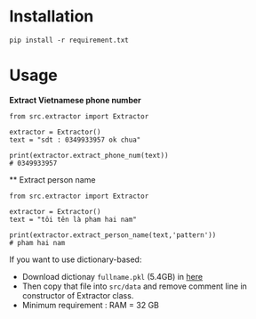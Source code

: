 # Installation
```
pip install -r requirement.txt
```
# Usage

**Extract Vietnamese phone number**
```
from src.extractor import Extractor

extractor = Extractor()
text = "sdt : 0349933957 ok chua"

print(extractor.extract_phone_num(text))
# 0349933957
```

** Extract person name
```
from src.extractor import Extractor

extractor = Extractor()
text = "tôi tên là pham hai nam"

print(extractor.extract_person_name(text,'pattern'))
# pham hai nam
```
If you want to use dictionary-based:  
- Download dictionay `fullname.pkl` (5.4GB) in [here](
https://drive.google.com/drive/u/1/folders/1lilHx7coHnCFB-EZoCz32sIn-VEdiniG)  
- Then copy that file into `src/data` and remove comment line in constructor of Extractor class.  
- Minimum requirement : RAM = 32 GB